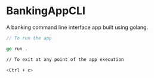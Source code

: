 # BankingAppCLI

A banking command line interface app built using golang.

```go
// To run the app

go run .

```

```bash
// To exit at any point of the app execution

<Ctrl + c>
```
